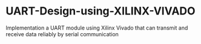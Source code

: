 # UART-Design-using-XILINX-VIVADO
Implementation a UART module using Xilinx Vivado that can transmit and receive data reliably by serial communication
